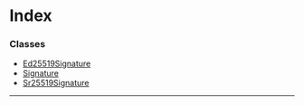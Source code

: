 

# Index

### Classes

* [Ed25519Signature](../classes/_type_signature_.ed25519signature.md)
* [Signature](../classes/_type_signature_.signature.md)
* [Sr25519Signature](../classes/_type_signature_.sr25519signature.md)

---

